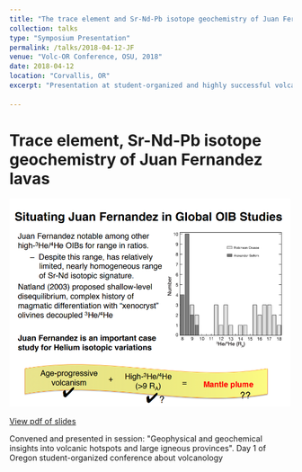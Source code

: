 ```yaml
---
title: "The trace element and Sr-Nd-Pb isotope geochemistry of Juan Fernandez lavas reveal variable contributions from a high-3He/4He mantle plume"
collection: talks
type: "Symposium Presentation"
permalink: /talks/2018-04-12-JF
venue: "Volc-OR Conference, OSU, 2018"
date: 2018-04-12
location: "Corvallis, OR"
excerpt: "Presentation at student-organized and highly successful volcanology conference in Oregon with colleagues from OSU, UO, PSU"

---
```


# Trace element, Sr-Nd-Pb isotope geochemistry of Juan Fernandez lavas


<a href="/files/2.2_Truong.pdf"><img src="/images/volc-or-presentation-slide-3.png" style="width:500px" alt="Slide with histogram showing number of analyses for 3He/4He in units of RA. One island, Alexander Selkirk has lower values between 8-10, while the other, Robinson Crusoe has higher values between 11-18. Bottom shows Yellow banner text of phrase formatted like equation: Age-progressive volcanism (check-mark) + High 3He/4He (>9 RA) (check-mark) = Mantle plume (??). Slide text: Situating Juan Fernandez in Global OIB Studies. Juan Fernandez notable among other high-3He/4He OIBs for range in ratios. Despite this range, has relatively limited, nearly homogeneous range of Sr-Nd isotopic signature. Natland (2003) proposed shallow-level disequilibrium, complex history of magmatic differentiation with “xenocryst” olivines decoupled 3He/4He. Juan Fernandez is an important case study for Helium isotopic variations. ">
</a>

[View pdf of slides](/files/2.2_Truong.pdf)

Convened and presented in session: "Geophysical and geochemical insights into volcanic hotspots and large igneous provinces". Day 1 of Oregon student-organized conference about volcanology 
